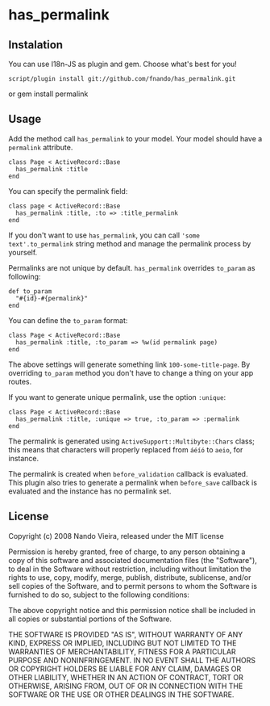 has_permalink
=============

Instalation
-----------

You can use I18n-JS as plugin and gem. Choose what's best for you!

	script/plugin install git://github.com/fnando/has_permalink.git

or
	gem install permalink

Usage
-----

Add the method call `has_permalink` to your model. Your model should have a `permalink` attribute.

    class Page < ActiveRecord::Base
      has_permalink :title
    end

You can specify the permalink field:

    class page < ActiveRecord::Base
      has_permalink :title, :to => :title_permalink
    end

If you don't want to use `has_permalink`, you can call `'some text'.to_permalink` string method and
manage the permalink process by yourself.

Permalinks are not unique by default. `has_permalink` overrides `to_param` as following:

    def to_param
      "#{id}-#{permalink}"
    end

You can define the `to_param` format:

    class Page < ActiveRecord::Base
      has_permalink :title, :to_param => %w(id permalink page)
    end

The above settings will generate something link `100-some-title-page`. By overriding `to_param` method you don't have to change a thing on your app routes.

If you want to generate unique permalink, use the option `:unique`:

	class Page < ActiveRecord::Base
	  has_permalink :title, :unique => true, :to_param => :permalink
	end

The permalink is generated using `ActiveSupport::Multibyte::Chars` class; this means that characters will properly replaced from `áéíó` to `aeio`, for instance.

The permalink is created when `before_validation` callback is evaluated. This plugin also tries
to generate a permalink when `before_save` callback is evaluated and the instance has no permalink set.

## License

Copyright (c) 2008 Nando Vieira, released under the MIT license

Permission is hereby granted, free of charge, to any person obtaining
a copy of this software and associated documentation files (the
"Software"), to deal in the Software without restriction, including
without limitation the rights to use, copy, modify, merge, publish,
distribute, sublicense, and/or sell copies of the Software, and to
permit persons to whom the Software is furnished to do so, subject to
the following conditions:

The above copyright notice and this permission notice shall be
included in all copies or substantial portions of the Software.

THE SOFTWARE IS PROVIDED "AS IS", WITHOUT WARRANTY OF ANY KIND,
EXPRESS OR IMPLIED, INCLUDING BUT NOT LIMITED TO THE WARRANTIES OF
MERCHANTABILITY, FITNESS FOR A PARTICULAR PURPOSE AND
NONINFRINGEMENT. IN NO EVENT SHALL THE AUTHORS OR COPYRIGHT HOLDERS BE
LIABLE FOR ANY CLAIM, DAMAGES OR OTHER LIABILITY, WHETHER IN AN ACTION
OF CONTRACT, TORT OR OTHERWISE, ARISING FROM, OUT OF OR IN CONNECTION
WITH THE SOFTWARE OR THE USE OR OTHER DEALINGS IN THE SOFTWARE.